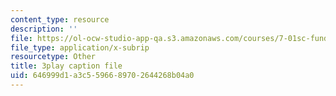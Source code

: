 ```yaml
---
content_type: resource
description: ''
file: https://ol-ocw-studio-app-qa.s3.amazonaws.com/courses/7-01sc-fundamentals-of-biology-fall-2011/646999d1a3c5596689702644268b04a0_sAD1Xr3-rmI.vtt
file_type: application/x-subrip
resourcetype: Other
title: 3play caption file
uid: 646999d1-a3c5-5966-8970-2644268b04a0
---
```


